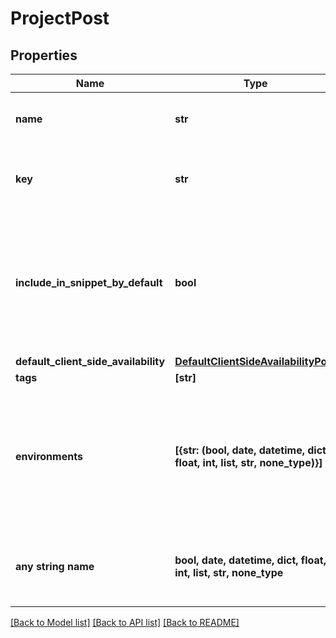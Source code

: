# ProjectPost


## Properties
Name | Type | Description | Notes
------------ | ------------- | ------------- | -------------
**name** | **str** | A human-friendly name for the project. | 
**key** | **str** | A unique key used to reference the project in your code. | 
**include_in_snippet_by_default** | **bool** | Whether or not flags created in this project are made available to the client-side JavaScript SDK by default. | [optional] 
**default_client_side_availability** | [**DefaultClientSideAvailabilityPost**](DefaultClientSideAvailabilityPost.md) |  | [optional] 
**tags** | **[str]** |  | [optional] 
**environments** | **[{str: (bool, date, datetime, dict, float, int, list, str, none_type)}]** | Creates the provided environments for this project. If omitted default environments will be created instead. | [optional] 
**any string name** | **bool, date, datetime, dict, float, int, list, str, none_type** | any string name can be used but the value must be the correct type | [optional]

[[Back to Model list]](../README.md#documentation-for-models) [[Back to API list]](../README.md#documentation-for-api-endpoints) [[Back to README]](../README.md)


